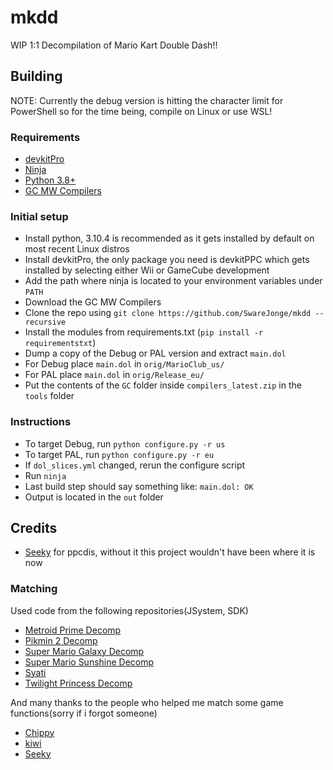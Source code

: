 # mkdd
WIP 1:1 Decompilation of Mario Kart Double Dash!!
## Building
NOTE: Currently the debug version is hitting the character limit for PowerShell so for the time being, compile on Linux or use WSL!
### Requirements
- [devkitPro](https://devkitpro.org/wiki/Getting_Started)
- [Ninja](https://github.com/ninja-build/ninja/releases/tag/v1.11.1)
- [Python 3.8+](https://www.python.org/downloads/release/python-3104/) 
- [GC MW Compilers](https://files.decomp.dev/compilers_latest.zip)

### Initial setup
- Install python, 3.10.4 is recommended as it gets installed by default on most recent Linux distros
- Install devkitPro, the only package you need is devkitPPC which gets installed by selecting either Wii or GameCube development
- Add the path where ninja is located to your environment variables under `PATH`
- Download the GC MW Compilers
- Clone the repo using `git clone https://github.com/SwareJonge/mkdd --recursive`
- Install the modules from requirements.txt (`pip install -r requirementstxt`)
- Dump a copy of the Debug or PAL version and extract `main.dol`
- For Debug place `main.dol` in `orig/MarioClub_us/`
- For PAL place `main.dol` in `orig/Release_eu/`
- Put the contents of the `GC` folder inside `compilers_latest.zip` in the `tools` folder

### Instructions
- To target Debug, run `python configure.py -r us`
- To target PAL, run `python configure.py -r eu`
- If `dol_slices.yml` changed, rerun the configure script
- Run `ninja`
- Last build step should say something like: ``main.dol: OK``
- Output is located in the `out` folder

## Credits
- [Seeky](https://github.com/SeekyCt) for ppcdis, without it this project wouldn't have been where it is now
### Matching
Used code from the following repositories(JSystem, SDK)
* [Metroid Prime Decomp](https://github.com/PrimeDecomp/prime)
* [Pikmin 2 Decomp](https://github.com/projectPiki/pikmin2)
* [Super Mario Galaxy Decomp](https://github.com/shibbo/Petari)
* [Super Mario Sunshine Decomp](https://github.com/doldecomp/sms)
* [Syati](https://github.com/PMArkive/Syati-pretransfer)
* [Twilight Princess Decomp](https://github.com/zeldaret/tp)

And many thanks to the people who helped me match some game functions(sorry if i forgot someone)
* [Chippy](https://github.com/1superchip)
* [kiwi](https://github.com/kiwi515)
* [Seeky](https://github.com/SeekyCt)

